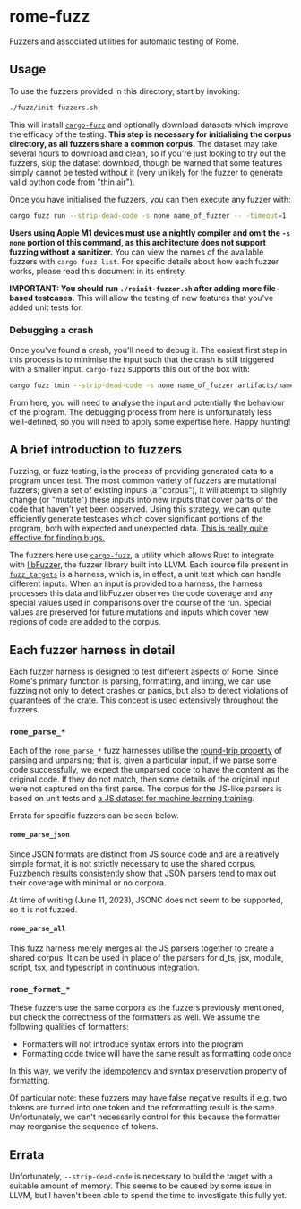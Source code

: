 # rome-fuzz

Fuzzers and associated utilities for automatic testing of Rome.

## Usage

To use the fuzzers provided in this directory, start by invoking:

```bash
./fuzz/init-fuzzers.sh
```

This will install [`cargo-fuzz`](https://github.com/rust-fuzz/cargo-fuzz) and optionally download
datasets which improve the efficacy of the testing.
**This step is necessary for initialising the corpus directory, as all fuzzers share a common
corpus.**
The dataset may take several hours to download and clean, so if you're just looking to try out the
fuzzers, skip the dataset download, though be warned that some features simply cannot be tested
without it (very unlikely for the fuzzer to generate valid python code from "thin air").

Once you have initialised the fuzzers, you can then execute any fuzzer with:

```bash
cargo fuzz run --strip-dead-code -s none name_of_fuzzer -- -timeout=1
```

**Users using Apple M1 devices must use a nightly compiler and omit the `-s none` portion of this
command, as this architecture does not support fuzzing without a sanitizer.**
You can view the names of the available fuzzers with `cargo fuzz list`.
For specific details about how each fuzzer works, please read this document in its entirety.

**IMPORTANT: You should run `./reinit-fuzzer.sh` after adding more file-based testcases.** This will
allow the testing of new features that you've added unit tests for.

### Debugging a crash

Once you've found a crash, you'll need to debug it.
The easiest first step in this process is to minimise the input such that the crash is still
triggered with a smaller input.
`cargo-fuzz` supports this out of the box with:

```bash
cargo fuzz tmin --strip-dead-code -s none name_of_fuzzer artifacts/name_of_fuzzer/crash-...
```

From here, you will need to analyse the input and potentially the behaviour of the program.
The debugging process from here is unfortunately less well-defined, so you will need to apply some
expertise here.
Happy hunting!

## A brief introduction to fuzzers

Fuzzing, or fuzz testing, is the process of providing generated data to a program under test.
The most common variety of fuzzers are mutational fuzzers; given a set of existing inputs (a
"corpus"), it will attempt to slightly change (or "mutate") these inputs into new inputs that cover
parts of the code that haven't yet been observed.
Using this strategy, we can quite efficiently generate testcases which cover significant portions of
the program, both with expected and unexpected data.
[This is really quite effective for finding bugs.](https://github.com/rust-fuzz/trophy-case)

The fuzzers here use [`cargo-fuzz`](https://github.com/rust-fuzz/cargo-fuzz), a utility which allows
Rust to integrate with [libFuzzer](https://llvm.org/docs/LibFuzzer.html), the fuzzer library built
into LLVM.
Each source file present in [`fuzz_targets`](fuzz_targets) is a harness, which is, in effect, a unit
test which can handle different inputs.
When an input is provided to a harness, the harness processes this data and libFuzzer observes the
code coverage and any special values used in comparisons over the course of the run.
Special values are preserved for future mutations and inputs which cover new regions of code are
added to the corpus.

## Each fuzzer harness in detail

Each fuzzer harness is designed to test different aspects of Rome.
Since Rome's primary function is parsing, formatting, and linting, we can use fuzzing not only to
detect crashes or panics, but also to detect violations of guarantees of the crate.
This concept is used extensively throughout the fuzzers.

### `rome_parse_*`

Each of the `rome_parse_*` fuzz harnesses utilise the [round-trip
property](https://blog.ssanj.net/posts/2016-06-26-property-based-testing-patterns.html) of parsing
and unparsing; that is, given a particular input, if we parse some code successfully, we expect the
unparsed code to have the content as the original code.
If they do not match, then some details of the original input were not captured on the first parse.
The corpus for the JS-like parsers is based on unit tests and [a JS dataset for machine learning
training](https://www.sri.inf.ethz.ch/js150).

Errata for specific fuzzers can be seen below.

#### `rome_parse_json`

Since JSON formats are distinct from JS source code and are a relatively simple format, it is not
strictly necessary to use the shared corpus.
[Fuzzbench](https://google.github.io/fuzzbench/) results consistently show that JSON parsers tend to
max out their coverage with minimal or no corpora.

At time of writing (June 11, 2023), JSONC does not seem to be supported, so it is not fuzzed.

#### `rome_parse_all`

This fuzz harness merely merges all the JS parsers together to create a shared corpus.
It can be used in place of the parsers for d_ts, jsx, module, script, tsx, and typescript in
continuous integration.

### `rome_format_*`

These fuzzers use the same corpora as the fuzzers previously mentioned, but check the correctness of
the formatters as well.
We assume the following qualities of formatters:
 - Formatters will not introduce syntax errors into the program
 - Formatting code twice will have the same result as formatting code once

In this way, we verify the [idempotency](https://en.wikipedia.org/wiki/Idempotence) and syntax
preservation property of formatting.

Of particular note: these fuzzers may have false negative results if e.g. two tokens are turned into
one token and the reformatting result is the same.
Unfortunately, we can't necessarily control for this because the formatter may reorganise the
sequence of tokens.

## Errata

Unfortunately, `--strip-dead-code` is necessary to build the target with a suitable amount of
memory.
This seems to be caused by some issue in LLVM, but I haven't been able to spend the time to
investigate this fully yet.
